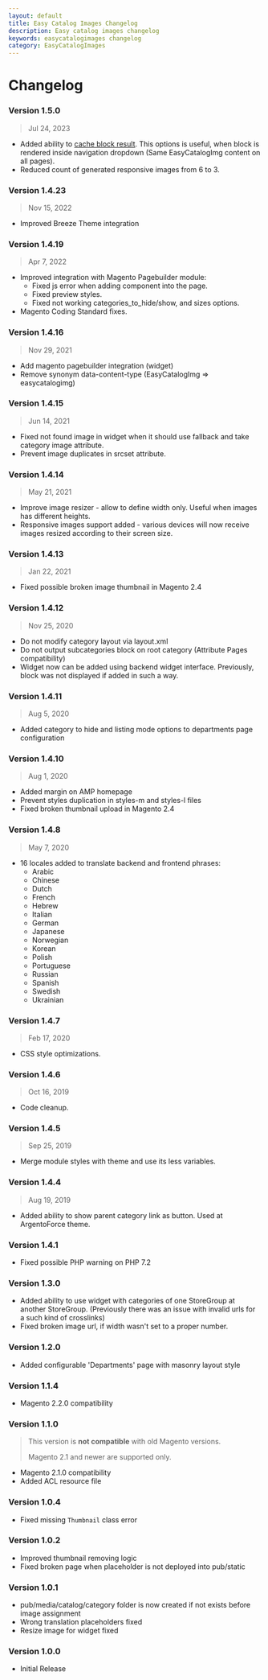 ```yaml
---
layout: default
title: Easy Catalog Images Changelog
description: Easy catalog images changelog
keywords: easycatalogimages changelog
category: EasyCatalogImages
---
```


# Changelog

### Version 1.5.0

> Jul 24, 2023

 -  Added ability to [cache block result](/m2/extensions/easycatalogimages/widget/#widget-interface).
    This options is useful, when block is rendered inside navigation dropdown
    (Same EasyCatalogImg content on all pages).
 -  Reduced count of generated responsive images from 6 to 3.

### Version 1.4.23

> Nov 15, 2022

 -  Improved Breeze Theme integration

### Version 1.4.19

> Apr 7, 2022

 -  Improved integration with Magento Pagebuilder module:
    -  Fixed js error when adding component into the page.
    -  Fixed preview styles.
    -  Fixed not working categories_to_hide/show, and sizes options.
 -  Magento Coding Standard fixes.

### Version 1.4.16

> Nov 29, 2021

 -  Add magento pagebuilder integration (widget)
 -  Remove synonym data-content-type (EasyCatalogImg => easycatalogimg)

### Version 1.4.15

> Jun 14, 2021

 -  Fixed not found image in widget when it should use fallback and take
    category image attribute.
 -  Prevent image duplicates in srcset attribute.

### Version 1.4.14

> May 21, 2021

 -  Improve image resizer - allow to define width only. Useful when images has
    different heights.
 -  Responsive images support added - various devices will now receive
    images resized according to their screen size.

### Version 1.4.13

> Jan 22, 2021

 -  Fixed possible broken image thumbnail in Magento 2.4

### Version 1.4.12

> Nov 25, 2020

 -  Do not modify category layout via layout.xml
 -  Do not output subcategories block on root category (Attribute Pages compatibility)
 -  Widget now can be added using backend widget interface. Previously, block was not displayed if added in such a way.

### Version 1.4.11

> Aug 5, 2020

 -  Added category to hide and listing mode options to departments page configuration

### Version 1.4.10

> Aug 1, 2020

 -  Added margin on AMP homepage
 -  Prevent styles duplication in styles-m and styles-l files
 -  Fixed broken thumbnail upload in Magento 2.4

### Version 1.4.8

> May 7, 2020

 -  16 locales added to translate backend and frontend phrases:
    - Arabic
    - Chinese
    - Dutch
    - French
    - Hebrew
    - Italian
    - German
    - Japanese
    - Norwegian
    - Korean
    - Polish
    - Portuguese
    - Russian
    - Spanish
    - Swedish
    - Ukrainian

### Version 1.4.7

> Feb 17, 2020

 -  CSS style optimizations.

### Version 1.4.6

> Oct 16, 2019

 -  Code cleanup.

### Version 1.4.5

> Sep 25, 2019

 -  Merge module styles with theme and use its less variables.

### Version 1.4.4

> Aug 19, 2019

 -  Added ability to show parent category link as button. Used at ArgentoForce theme.

### Version 1.4.1

 -  Fixed possible PHP warning on PHP 7.2

### Version 1.3.0

 -  Added ability to use widget with categories of one StoreGroup at another
    StoreGroup. (Previously there was an issue with invalid urls for a such kind
    of crosslinks)
 -  Fixed broken image url, if width wasn't set to a proper number.

### Version 1.2.0

 -  Added configurable 'Departments' page with masonry layout style

### Version 1.1.4

 -  Magento 2.2.0 compatibility

### Version 1.1.0

> This version is **not compatible** with old Magento versions.
>
> Magento 2.1 and newer are supported only.

- Magento 2.1.0 compatibility
- Added ACL resource file

### Version 1.0.4

- Fixed missing `Thumbnail` class error

### Version 1.0.2

- Improved thumbnail removing logic
- Fixed broken page when placeholder is not deployed into pub/static

### Version 1.0.1

- pub/media/catalog/category folder is now created if not exists before image assignment
- Wrong translation placeholders fixed
- Resize image for widget fixed

### Version 1.0.0

- Initial Release
